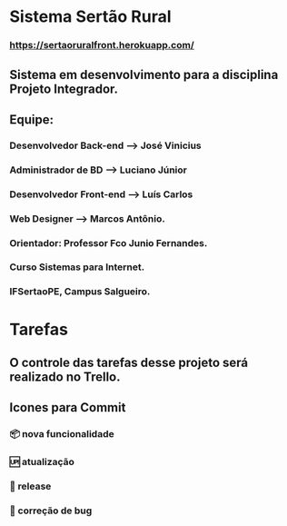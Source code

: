 # Sistema Sertão Rural
### https://sertaoruralfront.herokuapp.com/
## Sistema em desenvolvimento para a disciplina Projeto Integrador.<p/>
## Equipe: <p/>

### Desenvolvedor Back-end --> <b> José Vinicius
### Administrador de BD --> <b> Luciano Júnior 
### Desenvolvedor Front-end --> <b> Luís Carlos 
### Web Designer <b> --> Marcos Antônio.<p/>

### Orientador: Professor Fco Junio Fernandes.
### Curso Sistemas para Internet.
### IFSertaoPE, Campus Salgueiro.<p/>
# Tarefas
## O controle das tarefas desse projeto será realizado no Trello.

## Icones para Commit
### 📦 nova funcionalidade
### 🆙 atualização
### 🏁 release
### 🐞 correção de bug
